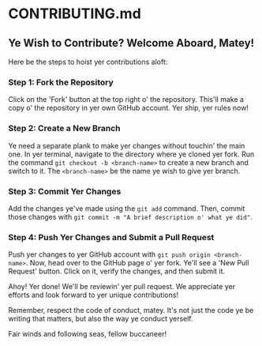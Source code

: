 # CONTRIBUTING.md

## Ye Wish to Contribute? Welcome Aboard, Matey!

Here be the steps to hoist yer contributions aloft:

### Step 1: Fork the Repository

Click on the 'Fork' button at the top right o' the repository. This'll make a copy o' the repository in yer own GitHub account. Yer ship, yer rules now!

### Step 2: Create a New Branch

Ye need a separate plank to make yer changes without touchin' the main one. In yer terminal, navigate to the directory where ye cloned yer fork. Run the command `git checkout -b <branch-name>` to create a new branch and switch to it. The `<branch-name>` be the name ye wish to give yer branch.

### Step 3: Commit Yer Changes

Add the changes ye've made using the `git add` command. Then, commit those changes with `git commit -m "A brief description o' what ye did"`.

### Step 4: Push Yer Changes and Submit a Pull Request

Push yer changes to yer GitHub account with `git push origin <branch-name>`. Now, head over to the GitHub page o' yer fork. Ye'll see a 'New Pull Request' button. Click on it, verify the changes, and then submit it.

Ahoy! Yer done! We'll be reviewin' yer pull request. We appreciate yer efforts and look forward to yer unique contributions!

Remember, respect the code of conduct, matey. It's not just the code ye be writing that matters, but also the way ye conduct yerself.

Fair winds and following seas, fellow buccaneer!
